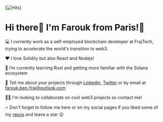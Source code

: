 [![Hits](https://hits.seeyoufarm.com/api/count/incr/badge.svg?url=https%3A%2F%2Fgithub.com%2Ffbenfraj%2Fhit-counter&count_bg=%2379C83D&title_bg=%23555555&icon=&icon_color=%23E7E7E7&title=hits&edge_flat=false)]

# Hi there👋 I'm Farouk from Paris!🥖

💻 I currently work as a self-employed blockchain developer at FrajTech, trying to accelerate the world's transition to web3.

❤️ I love Solidity but also React and Nodejs!

🌱 I’m currently learning Rust and getting more familiar with the Solana ecosystem

🔗 Tell me about your projects through [Linkedin](https://www.linkedin.com/in/farouk-benfraj/), [Twitter](https://twitter.com/f_benfraj) or by email at farouk.ben-fraj@outlook.com

💪🏽 I'm looking to collaborate on cool web3 projects so contact me!

⭐ Don't forget to follow me here or on my social pages if you liked some of my [repos](https://github.com/fbenfraj?tab=repositories) and leave a star 😉
